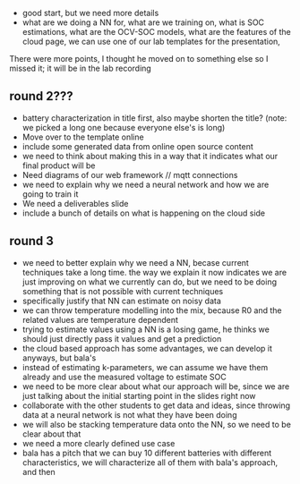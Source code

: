 - good start, but we need  more details
- what  are we doing a NN for,  what are  we training on, what is SOC estimations, what are the OCV-SOC models, what are the features of the cloud page, we  can  use one of our lab  templates for the presentation, 

There were more points, I thought he moved  on to something else so I missed it; it will be in the  lab recording

## round 2???

- battery characterization in title first, also maybe shorten the title? (note: we picked a long one because everyone else's is long)
- Move over to the template online
- include some generated data from online open source content
- we need to think about making this in a way that it indicates what our final product will be
- Need diagrams of our web framework // mqtt connections
- we need to explain why we need a neural network and how we are going to train it
- We need a deliverables slide
- include a bunch of details on what is happening on the cloud side

## round 3

- we need to better explain why we need a NN, becase current techniques take a long time. the way we explain it now indicates we are just improving on what we currently can do, but we need to be doing something that is not possible with current techniques
- specifically justify that NN can estimate on noisy data
- we can throw temperature modelling into the mix, because R0 and the related values are temperature dependent
- trying to estimate values using a NN is a losing game, he thinks we should just directly pass it values and get a prediction
- the cloud based approach has some advantages, we can develop it anyways, but bala's
- instead of estimating k-parameters, we can assume we have them already and use the measured voltage to estimate SOC
- we need to be more clear about what our approach will be, since we are just talking about the initial starting point in the slides right now
- collaborate with the other students to get data and ideas, since throwing data at a neural network is not what they have been doing
- we will also be stacking temperature data onto the NN, so we need to be clear about that
- we need a more clearly defined use case
- bala has a pitch that we can buy 10 different batteries with different characteristics, we will characterize all of them with bala's approach, and then 
